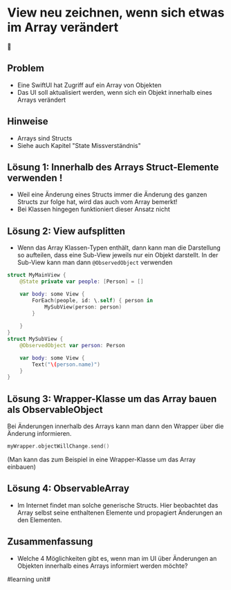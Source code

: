 # View neu zeichnen, wenn sich etwas im Array verändert
🧠

## Problem

- Eine SwiftUI hat Zugriff auf ein Array von Objekten
- Das UI soll aktualisiert werden, wenn sich ein Objekt innerhalb eines Arrays verändert

## Hinweise
- Arrays sind Structs
- Siehe auch Kapitel "State Missverständnis"

## Lösung 1: Innerhalb des Arrays Struct-Elemente verwenden !

- Weil eine Änderung eines Structs immer die Änderung des ganzen Structs zur folge hat, wird das auch vom Array bemerkt!
- Bei Klassen hingegen funktioniert dieser Ansatz nicht

## Lösung 2: View aufsplitten

- Wenn das Array Klassen-Typen enthält, dann kann man die Darstellung so aufteilen, dass eine Sub-View jeweils nur ein Objekt darstellt. In der Sub-View kann man dann `@ObservedObject` verwenden

```swift
struct MyMainView {
	@State private var people: [Person] = []

	var body: some View {
		ForEach(people, id: \.self) { person in
			MySubView(person: person)
		}
		
	}
}
struct MySubView {
	@ObservedObject var person: Person

	var body: some View {
		Text("\(person.name)")
	}
}
```

## Lösung 3: Wrapper-Klasse um das Array bauen als ObservableObject

Bei Änderungen innerhalb des Arrays kann man dann den Wrapper über die Änderung informieren.

```swift
myWrapper.objectWillChange.send()
```

(Man kann das zum Beispiel in eine Wrapper-Klasse um das Array einbauen)


## Lösung 4: ObservableArray<T>

- Im Internet findet man solche generische Structs. Hier beobachtet das Array selbst seine enthaltenen Elemente und propagiert Änderungen an den Elementen.

## Zusammenfassung
- Welche 4 Möglichkeiten gibt es, wenn man im UI über Änderungen an Objekten innerhalb eines Arrays informiert werden möchte?


#learning unit#